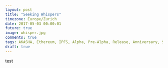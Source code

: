 ```yaml
---
layout: post
title: "Seeking Whispers"
timezone: Europe/Zurich
date: 2017-05-03 00:00:01
future: true
image: whisper.jpg
comments: true
tags: AKASHA, Ethereum, IPFS, Alpha, Pre-Alpha, Release, Anniversary, Success
draft: true
---
```


test
